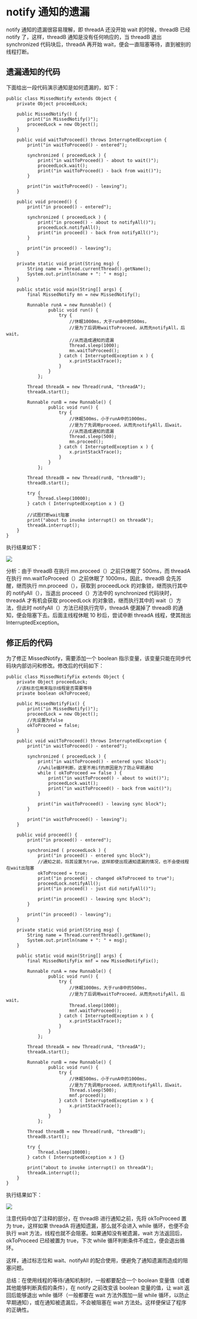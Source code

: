 # notify 通知的遗漏

notify 通知的遗漏很容易理解，即 threadA 还没开始 wait 的时候，threadB 已经 notify 了，这样，threadB 通知是没有任何响应的，当 threadB 退出 synchronized 代码块后，threadA 再开始 wait，便会一直阻塞等待，直到被别的线程打断。

## 遗漏通知的代码

下面给出一段代码演示通知是如何遗漏的，如下：

```
public class MissedNotify extends Object {  
    private Object proceedLock;  
  
    public MissedNotify() {  
        print("in MissedNotify()");  
        proceedLock = new Object();  
    }  
  
    public void waitToProceed() throws InterruptedException {  
        print("in waitToProceed() - entered");  
  
        synchronized ( proceedLock ) {  
            print("in waitToProceed() - about to wait()");  
            proceedLock.wait();  
            print("in waitToProceed() - back from wait()");  
        }  
  
        print("in waitToProceed() - leaving");  
    }  
  
    public void proceed() {  
        print("in proceed() - entered");  
  
        synchronized ( proceedLock ) {  
            print("in proceed() - about to notifyAll()");  
            proceedLock.notifyAll();  
            print("in proceed() - back from notifyAll()");  
        }  
  
        print("in proceed() - leaving");  
    }  
  
    private static void print(String msg) {  
        String name = Thread.currentThread().getName();  
        System.out.println(name + ": " + msg);  
    }  
  
    public static void main(String[] args) {  
        final MissedNotify mn = new MissedNotify();  
  
        Runnable runA = new Runnable() {  
                public void run() {  
                    try {  
                        //休眠1000ms，大于runB中的500ms，  
                        //是为了后调用waitToProceed，从而先notifyAll，后wait，  
                        //从而造成通知的遗漏  
                        Thread.sleep(1000);  
                        mn.waitToProceed();  
                    } catch ( InterruptedException x ) {  
                        x.printStackTrace();  
                    }  
                }  
            };  
  
        Thread threadA = new Thread(runA, "threadA");  
        threadA.start();  
  
        Runnable runB = new Runnable() {  
                public void run() {  
                    try {  
                        //休眠500ms，小于runA中的1000ms，  
                        //是为了先调用proceed，从而先notifyAll，后wait，  
                        //从而造成通知的遗漏  
                        Thread.sleep(500);  
                        mn.proceed();  
                    } catch ( InterruptedException x ) {  
                        x.printStackTrace();  
                    }  
                }  
            };  
  
        Thread threadB = new Thread(runB, "threadB");  
        threadB.start();  
  
        try {   
            Thread.sleep(10000);  
        } catch ( InterruptedException x ) {}  
  
        //试图打断wait阻塞  
        print("about to invoke interrupt() on threadA");  
        threadA.interrupt();  
    }  
}  
```

执行结果如下：

![](images/notifyresult.jpg)

分析：由于 threadB 在执行 mn.proceed（）之前只休眠了 500ms，而 threadA 在执行 mn.waitToProceed（）之前休眠了 1000ms，因此，threadB 会先苏醒，继而执行 mn.proceed（），获取到 proceedLock 的对象锁，继而执行其中的 notifyAll（），当退出 proceed（）方法中的 synchronized 代码块时，threadA 才有机会获取 proceedLock 的对象锁，继而执行其中的 wait（）方法，但此时 notifyAll（）方法已经执行完毕，threadA 便漏掉了 threadB 的通知，便会阻塞下去。后面主线程休眠 10 秒后，尝试中断 threadA 线程，使其抛出 InterruptedException。

## 修正后的代码

为了修正 MissedNotify，需要添加一个 boolean 指示变量，该变量只能在同步代码块内部访问和修改。修改后的代码如下：

```
public class MissedNotifyFix extends Object {  
    private Object proceedLock;  
    //该标志位用来指示线程是否需要等待  
    private boolean okToProceed;  
  
    public MissedNotifyFix() {  
        print("in MissedNotify()");  
        proceedLock = new Object();  
        //先设置为false  
        okToProceed = false;  
    }  
  
    public void waitToProceed() throws InterruptedException {  
        print("in waitToProceed() - entered");  
  
        synchronized ( proceedLock ) {  
            print("in waitToProceed() - entered sync block");  
            //while循环判断，这里不用if的原因是为了防止早期通知  
            while ( okToProceed == false ) {  
                print("in waitToProceed() - about to wait()");  
                proceedLock.wait();  
                print("in waitToProceed() - back from wait()");  
            }  
  
            print("in waitToProceed() - leaving sync block");  
        }  
  
        print("in waitToProceed() - leaving");  
    }  
  
    public void proceed() {  
        print("in proceed() - entered");  
  
        synchronized ( proceedLock ) {  
            print("in proceed() - entered sync block");  
            //通知之前，将其设置为true，这样即使出现通知遗漏的情况，也不会使线程在wait出阻塞  
            okToProceed = true;  
            print("in proceed() - changed okToProceed to true");  
            proceedLock.notifyAll();  
            print("in proceed() - just did notifyAll()");  
  
            print("in proceed() - leaving sync block");  
        }  
  
        print("in proceed() - leaving");  
    }  
  
    private static void print(String msg) {  
        String name = Thread.currentThread().getName();  
        System.out.println(name + ": " + msg);  
    }  
  
    public static void main(String[] args) {  
        final MissedNotifyFix mnf = new MissedNotifyFix();  
  
        Runnable runA = new Runnable() {  
                public void run() {  
                    try {  
                        //休眠1000ms，大于runB中的500ms，  
                        //是为了后调用waitToProceed，从而先notifyAll，后wait，  
                        Thread.sleep(1000);  
                        mnf.waitToProceed();  
                    } catch ( InterruptedException x ) {  
                        x.printStackTrace();  
                    }  
                }  
            };  
  
        Thread threadA = new Thread(runA, "threadA");  
        threadA.start();  
  
        Runnable runB = new Runnable() {  
                public void run() {  
                    try {  
                        //休眠500ms，小于runA中的1000ms，  
                        //是为了先调用proceed，从而先notifyAll，后wait，  
                        Thread.sleep(500);  
                        mnf.proceed();  
                    } catch ( InterruptedException x ) {  
                        x.printStackTrace();  
                    }  
                }  
            };  
  
        Thread threadB = new Thread(runB, "threadB");  
        threadB.start();  
  
        try {   
            Thread.sleep(10000);  
        } catch ( InterruptedException x ) {}  
  
        print("about to invoke interrupt() on threadA");  
        threadA.interrupt();  
    }  
}  
```

执行结果如下：

![](images/notifyresult1.jpg)

注意代码中加了注释的部分，在 threadB 进行通知之前，先将 okToProceed 置为 true，这样如果 threadA 将通知遗漏，那么就不会进入 while 循环，也便不会执行 wait 方法，线程也就不会阻塞。如果通知没有被遗漏，wait 方法返回后，okToProceed 已经被置为 true，下次 while 循环判断条件不成立，便会退出循环。

这样，通过标志位和 wait、notifyAll 的配合使用，便避免了通知遗漏而造成的阻塞问题。

总结：在使用线程的等待/通知机制时，一般都要配合一个 boolean 变量值（或者其他能够判断真假的条件），在 notify 之前改变该 boolean 变量的值，让 wait 返回后能够退出 while 循环（一般都要在 wait 方法外围加一层 while 循环，以防止早期通知），或在通知被遗漏后，不会被阻塞在 wait 方法处。这样便保证了程序的正确性。